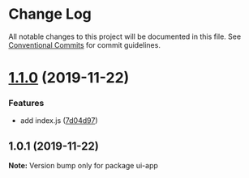 # Change Log

All notable changes to this project will be documented in this file.
See [Conventional Commits](https://conventionalcommits.org) for commit guidelines.

# [1.1.0](https://github.com/taylrj/monorepo-template/compare/ui-app@1.0.1...ui-app@1.1.0) (2019-11-22)


### Features

* add index.js ([7d04d97](https://github.com/taylrj/monorepo-template/commit/7d04d97f5c291daf3125eabf6b02eb6e4f42198d))





## 1.0.1 (2019-11-22)

**Note:** Version bump only for package ui-app
